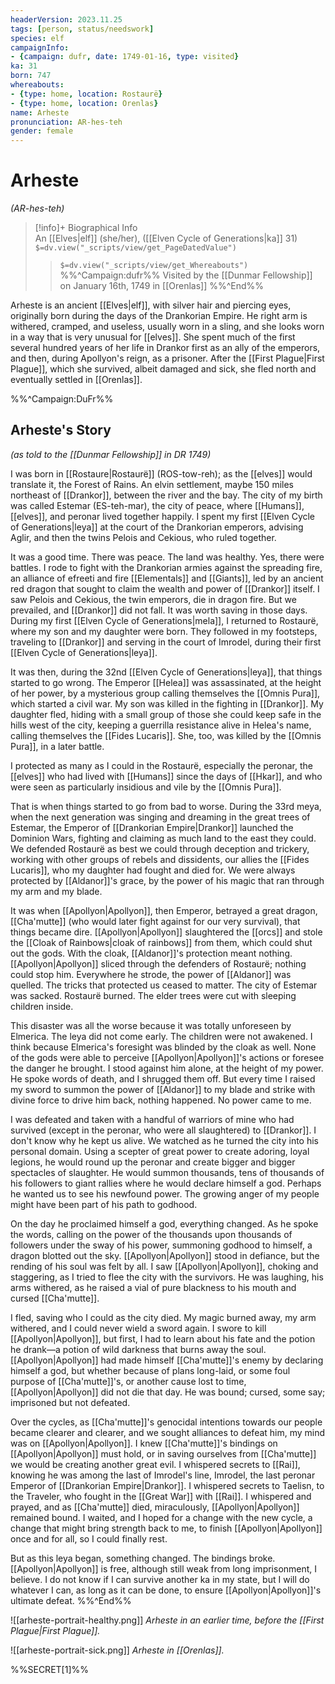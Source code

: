 ```yaml
---
headerVersion: 2023.11.25
tags: [person, status/needswork]
species: elf
campaignInfo:
- {campaign: dufr, date: 1749-01-16, type: visited}
ka: 31
born: 747
whereabouts:
- {type: home, location: Rostaurë}
- {type: home, location: Orenlas}
name: Arheste
pronunciation: AR-hes-teh
gender: female
---
```

# Arheste
*(AR-hes-teh)*
>[!info]+ Biographical Info  
> An [[Elves|elf]] (she/her), ([[Elven Cycle of Generations|ka]] 31)  
> `$=dv.view("_scripts/view/get_PageDatedValue")`  
>> `$=dv.view("_scripts/view/get_Whereabouts")`  
>> %%^Campaign:dufr%% Visited by the [[Dunmar Fellowship]] on January 16th, 1749 in [[Orenlas]] %%^End%%

Arheste is an ancient [[Elves|elf]], with silver hair and piercing eyes, originally born during the days of the Drankorian Empire. He right arm is withered, cramped, and useless, usually worn in a sling, and she looks worn in a way that is very unusual for [[elves]]. She spent much of the first several hundred years of her life in Drankor first as an ally of the emperors, and then, during Apollyon's reign, as a prisoner. After the [[First Plague|First Plague]], which she survived, albeit damaged and sick, she fled north and eventually settled in [[Orenlas]]. 

%%^Campaign:DuFr%%
## Arheste's Story
*(as told to the [[Dunmar Fellowship]] in DR 1749)*

I was born in [[Rostaure|Rostaurë]] (ROS-tow-reh); as the [[elves]] would translate it, the Forest of Rains. An elvin settlement, maybe 150 miles northeast of [[Drankor]], between the river and the bay. The city of my birth was called Estemar (ES-teh-mar), the city of peace, where [[Humans]], [[elves]], and peronar lived together happily. I spent my first [[Elven Cycle of Generations|leya]] at the court of the Drankorian emperors, advising Aglir, and then the twins Pelois and Cekious, who ruled together.
  
It was a good time. There was peace. The land was healthy. Yes, there were battles. I rode to fight with the Drankorian armies against the spreading fire, an alliance of efreeti and fire [[Elementals]] and [[Giants]], led by an ancient red dragon that sought to claim the wealth and power of [[Drankor]] itself. I saw Pelois and Cekious, the twin emperors, die in dragon fire. But we prevailed, and [[Drankor]] did not fall. It was worth saving in those days. During my first [[Elven Cycle of Generations|mela]], I returned to Rostaurë, where my son and my daughter were born. They followed in my footsteps, traveling to [[Drankor]] and serving in the court of Imrodel, during their first [[Elven Cycle of Generations|leya]]. 

It was then, during the 32nd [[Elven Cycle of Generations|leya]], that things started to go wrong. The Emperor [[Helea]] was assassinated, at the height of her power, by a mysterious group calling themselves the [[Omnis Pura]], which started a civil war. My son was killed in the fighting in [[Drankor]]. My daughter fled, hiding with a small group of those she could keep safe in the hills west of the city, keeping a guerrilla resistance alive in Helea's name, calling themselves the [[Fides Lucaris]]. She, too, was killed by the [[Omnis Pura]], in a later battle. 

I protected as many as I could in the Rostaurë, especially the peronar, the [[elves]] who had lived with [[Humans]] since the days of [[Hkar]], and who were seen as particularly insidious and vile by the [[Omnis Pura]]. 

That is when things started to go from bad to worse. During the 33rd meya, when the next generation was singing and dreaming in the great trees of Estemar, the Emperor of [[Drankorian Empire|Drankor]] launched the Dominion Wars, fighting and claiming as much land to the east they could. We defended Rostaurë as best we could through deception and trickery, working with other groups of rebels and dissidents, our allies the [[Fides Lucaris]], who my daughter had fought and died for. We were always protected by [[Aldanor]]'s grace, by the power of his magic that ran through my arm and my blade. 

It was when [[Apollyon|Apollyon]], then Emperor, betrayed a great dragon, [[Cha'mutte]] (who would later fight against for our very survival), that things became dire. [[Apollyon|Apollyon]] slaughtered the [[orcs]] and stole the [[Cloak of Rainbows|cloak of rainbows]] from them, which could shut out the gods. With the cloak, [[Aldanor]]'s protection meant nothing. [[Apollyon|Apollyon]] sliced through the defenders of Rostaurë; nothing could stop him. Everywhere he strode, the power of [[Aldanor]] was quelled. The tricks that protected us ceased to matter. The city of Estemar was sacked. Rostaurë burned. The elder trees were cut with sleeping children inside.

This disaster was all the worse because it was totally unforeseen by Elmerica. The leya did not come early. The children were not awakened. I think because Elmerica's foresight was blinded by the cloak as well. None of the gods were able to perceive [[Apollyon|Apollyon]]'s actions or foresee the danger he brought. I stood against him alone, at the height of my power. He spoke words of death, and I shrugged them off. But every time I raised my sword to summon the power of [[Aldanor]] to my blade and strike with divine force to drive him back, nothing happened. No power came to me. 

I was defeated and taken with a handful of warriors of mine who had survived (except in the peronar, who were all slaughtered) to [[Drankor]]. I don't know why he kept us alive. We watched as he turned the city into his personal domain. Using a scepter of great power to create adoring, loyal legions, he would round up the peronar and create bigger and bigger spectacles of slaughter. He would summon thousands, tens of thousands of his followers to giant rallies where he would declare himself a god. Perhaps he wanted us to see his newfound power. The growing anger of my people might have been part of his path to godhood. 

On the day he proclaimed himself a god, everything changed. As he spoke the words, calling on the power of the thousands upon thousands of followers under the sway of his power, summoning godhood to himself, a dragon blotted out the sky. [[Apollyon|Apollyon]] stood in defiance, but the rending of his soul was felt by all. I saw [[Apollyon|Apollyon]], choking and staggering, as I tried to flee the city with the survivors. He was laughing, his arms withered, as he raised a vial of pure blackness to his mouth and cursed [[Cha'mutte]].

I fled, saving who I could as the city died. My magic burned away, my arm withered, and I could never wield a sword again. I swore to kill [[Apollyon|Apollyon]], but first, I had to learn about his fate and the potion he drank—a potion of wild darkness that burns away the soul. [[Apollyon|Apollyon]] had made himself [[Cha'mutte]]'s enemy by declaring himself a god, but whether because of plans long-laid, or some foul purpose of [[Cha'mutte]]'s, or another cause lost to time, [[Apollyon|Apollyon]] did not die that day. He was bound; cursed, some say; imprisoned but not defeated. 

Over the cycles, as [[Cha'mutte]]'s genocidal intentions towards our people became clearer and clearer, and we sought alliances to defeat him, my mind was on [[Apollyon|Apollyon]]. I knew [[Cha'mutte]]'s bindings on [[Apollyon|Apollyon]] must hold, or in saving ourselves from [[Cha'mutte]] we would be creating another great evil. I whispered secrets to [[Rai]], knowing he was among the last of Imrodel's line, Imrodel, the last peronar Emperor of [[Drankorian Empire|Drankor]]. I whispered secrets to Taelisn, to the Traveler, who fought in the [[Great War]] with [[Rai]]. I whispered and prayed, and as [[Cha'mutte]] died, miraculously, [[Apollyon|Apollyon]] remained bound. I waited, and I hoped for a change with the new cycle, a change that might bring strength back to me, to finish [[Apollyon|Apollyon]] once and for all, so I could finally rest.

But as this leya began, something changed. The bindings broke. [[Apollyon|Apollyon]] is free, although still weak from long imprisonment, I believe. I do not know if I can survive another ka in my state, but I will do whatever I can, as long as it can be done, to ensure [[Apollyon|Apollyon]]'s ultimate defeat. 
%%^End%%

![[arheste-portrait-healthy.png]]
*Arheste in an earlier time, before the [[First Plague|First Plague]].*

![[arheste-portrait-sick.png]]
*Arheste in [[Orenlas]].*



%%SECRET[1]%%